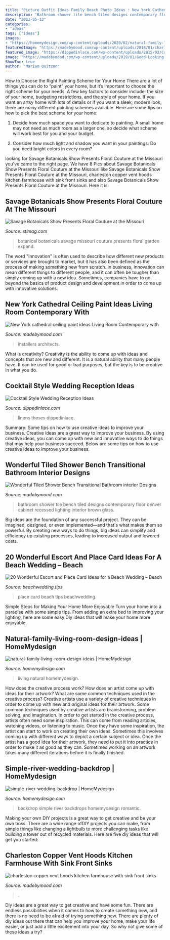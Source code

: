 ```yaml
---
title: "Picture Outfit Ideas Family Beach Photo Ideas : New York Cathedral Ceiling Paint Ideas Living Room Contemporary With"
description: "Bathroom shower tile bench tiled designs contemporary floor denver cabinet recessed lighting interior brown glass"
date: "2023-05-12"
categories:
- "ideas"
tags: ["ideas"]
images:
- "https://homemydesign.com/wp-content/uploads/2020/02/natural-family-living-room-design-ideas.jpg"
featuredImage: "https://madebymood.com/wp-content/uploads/2018/01/charleston-copper-vent-hoods-with-fireclay-apron-kitchen-farmhouse-and-drawer-storage-600x884.jpg"
featured_image: "https://dippedinlace.com/wp-content/uploads/2015/02/Cocktail-Style-Wedding-Reception-Ideas-12.jpg"
image: "https://madebymood.com/wp-content/uploads/2019/01/Good-Looking-tiled-shower-bench-Contemporary-Bathroom-in-Denver-with-brown-tile-floor-and-vessel-sink.jpg"
ShowToc: true
author: "Mariam Quitzon"
---
```



How to Choose the Right Painting Scheme for Your Home
There are a lot of things you can do to “paint” your home, but it’s important to choose the right scheme for your needs. A few key factors to consider include: the size of your home, budgeting restrictions, and the style of your home. If you want an artsy home with lots of details or if you want a sleek, modern look, there are many different painting schemes available. Here are some tips on how to pick the best scheme for your home:
1. Decide how much space you want to dedicate to painting. A small home may not need as much room as a larger one, so decide what scheme will work best for you and your budget.

2. Consider how much light and shadow you want in your paintings. Do you need bright colors in every room?

	

		
looking for Savage Botanicals Show Presents Floral Couture at the Missouri you've came to the right page. We have 8 Pics about Savage Botanicals Show Presents Floral Couture at the Missouri like Savage Botanicals Show Presents Floral Couture at the Missouri, charleston copper vent hoods kitchen farmhouse with sink front sinks and also Savage Botanicals Show Presents Floral Couture at the Missouri. Here it is:
		
    
## Savage Botanicals Show Presents Floral Couture At The Missouri

<img loading=lazy src="https://www.stlmag.com/downloads/221802/download/savbot2-001.jpg?cb=4db6b7dd0f15dd26edc2d685e83ffc22" onerror="this.onerror=null;this.src='https://tse2.mm.bing.net/th?id=OIP.my9TAwDA31WaliTx1G2EIAHaKf&amp;pid=15.1';" alt="Savage Botanicals Show Presents Floral Couture at the Missouri">

_Source: stlmag.com_

>botanical botanicals savage missouri couture presents floral garden expand. 

	

The word "innovation" is often used to describe how different new products or services are brought to market, but it has also been defined as the process of making something new from scratch. In business, innovation can mean different things to different people, and it can often be tougher than simply coming up with a new idea. Sometimes, companies have to go beyond the basics of product design and development in order to come up with innovative solutions.

    
## New York Cathedral Ceiling Paint Ideas Living Room Contemporary With

<img loading=lazy src="https://madebymood.com/wp-content/uploads/2018/08/New-York-cathedral-ceiling-paint-ideas-Living-Room-Contemporary-with-window-treatment-professionals-high-windows-600x903.jpg" onerror="this.onerror=null;this.src='https://tse2.mm.bing.net/th?id=OIP.u5rh-irFE4FPRanQkj_KbQHaLJ&amp;pid=15.1';" alt="New York cathedral ceiling paint ideas Living Room Contemporary with">

_Source: madebymood.com_

>installers architects. 

	

What is creativity?
Creativity is the ability to come up with ideas and concepts that are new and different. It is a natural ability that many people have. It can be used for good or bad purposes, but the key is to be creative in what you do.

    
## Cocktail Style Wedding Reception Ideas

<img loading=lazy src="https://dippedinlace.com/wp-content/uploads/2015/02/Cocktail-Style-Wedding-Reception-Ideas-12.jpg" onerror="this.onerror=null;this.src='https://tse2.mm.bing.net/th?id=OIP.B_GGE0p201Ym7ufLeAP5yAHaLJ&amp;pid=15.1';" alt="Cocktail Style Wedding Reception Ideas">

_Source: dippedinlace.com_

>linens theses dippedinlace. 

	

Summary: Some tips on how to use creative ideas to improve your business.
Creative ideas are a great way to improve your business. By using creative ideas, you can come up with new and innovative ways to do things that may help your business succeed. Below are some tips on how to use creative ideas to improve your business.

    
## Wonderful Tiled Shower Bench Transitional Bathroom Interior Designs

<img loading=lazy src="https://madebymood.com/wp-content/uploads/2019/01/Good-Looking-tiled-shower-bench-Contemporary-Bathroom-in-Denver-with-brown-tile-floor-and-vessel-sink.jpg" onerror="this.onerror=null;this.src='https://tse1.mm.bing.net/th?id=OIP.oi1RHsQQLAdIrQblhAlmXQHaLH&amp;pid=15.1';" alt="Wonderful Tiled Shower Bench Transitional Bathroom interior Designs">

_Source: madebymood.com_

>bathroom shower tile bench tiled designs contemporary floor denver cabinet recessed lighting interior brown glass. 

	

Big ideas are the foundation of any successful project. They can be imagined, designed, or even implemented—and that's what makes them so powerful. By creating new ways to do things, big ideas can simplify and efficiency up existing processes, leading to increased output and lowered costs.

    
## 20 Wonderful Escort And Place Card Ideas For A Beach Wedding – Beach

<img loading=lazy src="https://beachwedding.tips/wp-content/uploads/2016/04/Place-card-ideas.jpg" onerror="this.onerror=null;this.src='https://tse3.mm.bing.net/th?id=OIP.G4K0qphkWJDuWPaFA8JLBwHaQp&amp;pid=15.1';" alt="20 Wonderful Escort and Place Card Ideas for a Beach Wedding – Beach">

_Source: beachwedding.tips_

>place card beach tips beachwedding. 

	

Simple Steps for Making Your Home More Enjoyable
Turn your home into a paradise with some simple tips. From adding an extra bed to improving your lighting, here are some easy Diy ideas that will make your home more enjoyable.

    
## Natural-family-living-room-design-ideas | HomeMydesign

<img loading=lazy src="https://homemydesign.com/wp-content/uploads/2020/02/natural-family-living-room-design-ideas.jpg" onerror="this.onerror=null;this.src='https://tse4.mm.bing.net/th?id=OIP.3Iq0cGwbcTfV3IWQm3KmlAHaLG&amp;pid=15.1';" alt="natural-family-living-room-design-ideas | HomeMydesign">

_Source: homemydesign.com_

>living natural homemydesign. 

	

How does the creative process work? How does an artist come up with ideas for their artwork? What are some common techniques used in the creative process?
Creative artists use a variety of creative techniques in order to come up with new and original ideas for their artwork. Some common techniques used by creative artists are brainstorming, problem solving, and imagination. In order to get started in the creative process, artists often need some inspiration. This can come from reading articles, watching videos, or listening to music. Once they have some inspiration, the artist can start to work on creating their own ideas. Sometimes this involves coming up with different ways to depict a certain subject or idea. Once the artist has a good idea for their artwork, they need to put it into practice in order to make it as good as they can. Sometimes working on an artwork takes many different iterations before it is finally finished.

    
## Simple-river-wedding-backdrop | HomeMydesign

<img loading=lazy src="https://homemydesign.com/wp-content/uploads/2014/07/simple-river-wedding-backdrop.jpg" onerror="this.onerror=null;this.src='https://tse1.mm.bing.net/th?id=OIP.JLEkjfoqHpsV_iG0UgKZWgHaLH&amp;pid=15.1';" alt="simple-river-wedding-backdrop | HomeMydesign">

_Source: homemydesign.com_

>backdrop simple river backdrops homemydesign romantic. 

	

Making your own DIY projects is a great way to get creative and be your own boss. There are a wide range ofDIY projects you can make, from simple things like changing a lightbulb to more challenging tasks like building a tower out of recycled materials. Here are five diy ideas that will get you started: 

    
## Charleston Copper Vent Hoods Kitchen Farmhouse With Sink Front Sinks

<img loading=lazy src="https://madebymood.com/wp-content/uploads/2018/01/charleston-copper-vent-hoods-with-fireclay-apron-kitchen-farmhouse-and-drawer-storage-600x884.jpg" onerror="this.onerror=null;this.src='https://tse3.mm.bing.net/th?id=OIP.xIEaCcS3I7JQK26k1UubjwHaK6&amp;pid=15.1';" alt="charleston copper vent hoods kitchen farmhouse with sink front sinks">

_Source: madebymood.com_

>. 

	

Diy ideas are a great way to get creative and have some fun. There are endless possibilities when it comes to how to create something new, and there is no need to be afraid of trying something new. There are plenty of diy ideas out there that can help you improve your home, make your life easier, or just add a little excitement into your day. So why not give some of these ideas a try?

